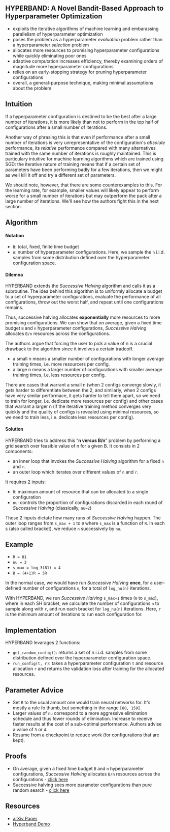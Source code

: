 ## HYPERBAND: A Novel Bandit-Based Approach to Hyperparameter Optimization

* exploits the iterative algorithms of machine learning and embarassing parallelism of hyperparameter optimization
* poses the problem as a hyperparameter *evaluation* problem rather than a hyperparameter *selection* problem
* allocates more resources to promising hyperparameter configurations while quickly eliminating poor ones
* adaptive computation increases efficiency, thereby examining orders of magnitude more hyperparameter configurations
* relies on an early-stopping strategy for pruning hyperparameter configurations
* overall, a general-purpose technique, making minimal assumptions about the problem

## Intuition

If a hyperparameter configuration is destined to be the best after a large number of iterations, it is more likely than not to perform in the top half of configurations after a small number of iterations.

Another way of phrasing this is that even if performance after a small number of iterations is very unrepresentative of the configuration's *absolute* performance, its *relative* performance compared with many alternatives trained with the same number of iterations is roughly maintained. This is particulary intuitive for machine learning algorithms which are trained using SGD: the iterative nature of training means that if a certain set of parameters have been performing badly for a few iterations, then we might as well kill it off and try a different set of parameters.

We should note, however, that there are some counterexamples to this. For the learning rate, for example, smaller values will likely appear to perform worse for a small number of iterations but may outperform the pack after a large number of iterations. We'll see how the authors fight this in the next section.

## Algorithm

#### Notation

* `B`: total, fixed, finite time budget
* `n`: number of hyperparameter configurations. Here, we sample the `n` i.i.d. samples from some distribution defined over the hyperparameter configuration space.

#### Dilemna

HYPERBAND extends the *Successive Halving* algorithm and calls it as a subroutine. The idea behind this algorithm is to uniformly allocate a budget to a set of hyperparameter configurations, evaluate the performance of all configurations, throw out the worst half, and repeat until one configurations remains. 

Thus, successive halving allocates **exponentially** more resources to more promising configurations. We can show that on average, given a fixed time budget `B` and `n` hyperparameter configurations, *Successive Halving* allocates `B/n` resources across the configurations.

The authors argue that forcing the user to pick a value of n is a crucial drawback to the algorithm since it involves a certain tradeoff.

* a small n means a smaller number of configurations with longer average training times, i.e. more resourcers per config.
* a large n means a larger number of configurations with smaller average training times, i.e. less resources per config.

There are cases that warrant a small n (when 2 configs converge slowly, it gets harder to differentiate between the 2, and similarly, when 2 configs have very similar performace, it gets harder to tell them apart, so we need to train for longer, i.e. dedicate more resources per config) and other cases that warrant a larger n (if the iterative training method converges very quickly and the quality of configs is revealed using minimal resources, so we need to train less, i.e. dedicate less resources per config).

#### Solution

HYPERBAND tries to address this “**n versus B/n**” problem by performing a grid search over feasible value of n for a given B. It consists in 2 components:

* an inner loop that invokes the *Successive Halving* algorithm for a fixed `n` and `r`.
* an outer loop which iterates over different values of `n` and `r`.

It requires 2 inputs:

- `R`: maximum amount of resource that can be allocated to a single configuration
- `nu`: controls the proportion of configurations discarded in each round of *Successive Halving* (classically, `nu=2`)

These 2 inputs dictate how many runs of *Successive Halving* happen. The outer loop ranges from `s_max + 1` to `0` where `s_max` is a function of `R`. In each s (also called bracket), we reduce `n` successively by `nu`.

## Example

* `R = 81`
* `nu = 3`
* `s_max = log_3(81) = 4` 
* `B = (4+1)R = 5R`

In the normal case, we would have run *Successive Halving* **once**, for a user-defined number of configurations `n`, for a total of `log_nu(n)` iterations.

With HYPERBAND, we run *Successive Halving* `s_max+1` times (`0` to `s_max`), where in each SH bracket, we calculate the number of configurations `n` to sample along with `r`, and run each bracket for `log_nu(n)` iterations. Here, `r` is the minimum amount of iterations to run each configuration for.

## Implementation

HYPERBAND levarages 2 functions:

* `get_random_config()`: returns a set of n i.i.d. samples from some distribution defined over the hyperparameter configuration space.
* `run_config(t, r)`: takes a hyperparameter configuration `t` and resource allocation `r` and returns the validation loss after training for the allocated resources.

## Parameter Advice

* Set `R` to the usual amount one would train neural networks for. It's mostly a rule fo thumb, but something in the range `[80, 150]`.
* Larger values of `nu` correspond to a more aggressive elimination schedule and thus fewer rounds of elimination. Increase to receive faster results at the cost of a sub-optimal performance. Authors advise a value of `3` or `4`.
* Resume from a checkpoint to reduce work (for configurations that are kept).

## Proofs

* On average, given a fixed time budget `B` and `n` hyperparameter configurations, *Successive Halving* allocates `B/n` resources across the configurations - [click here](https://github.com/kevinzakka/pyperband/tree/master/proofs/proof1.pdf)
* Successive halving sees more parameter configurations than pure random search - [click here]()

## Resources

- [arXiv Paper](https://arxiv.org/abs/1603.06560)
- [Hyperband Demo](https://people.eecs.berkeley.edu/~kjamieson/hyperband.html)